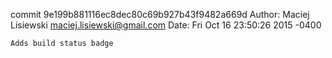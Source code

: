 commit 9e199b881116ec8dec80c69b927b43f9482a669d
Author: Maciej Lisiewski <maciej.lisiewski@gmail.com>
Date:   Fri Oct 16 23:50:26 2015 -0400

    Adds build status badge
